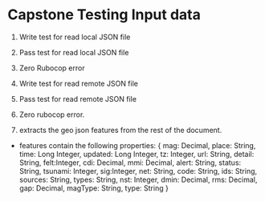 # Capstone Testing Input data

1) Write test for read local JSON file

2) Pass test for read local JSON file

3) Zero Rubocop error

4) Write test for read remote JSON file

5) Pass test for read remote JSON file

6) Zero rubocop error.

7) extracts the geo json features from the rest of the document.
	
* features contain the following properties: {
				mag: Decimal,
				place: String,
				time: Long Integer,
				updated: Long Integer,
				tz: Integer,
				url: String,
				detail: String,
				felt:Integer,
				cdi: Decimal,
				mmi: Decimal,
				alert: String,
				status: String,
				tsunami: Integer,
				sig:Integer,
				net: String,
				code: String,
				ids: String,
				sources: String,
				types: String,
				nst: Integer,
				dmin: Decimal,
				rms: Decimal,
				gap: Decimal,
				magType: String,
				type: String
			}

			